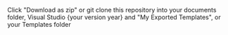 Click "Download as zip" or git clone this repository into your documents folder, Visual Studio {your version year} and  "My Exported Templates", or your Templates folder
